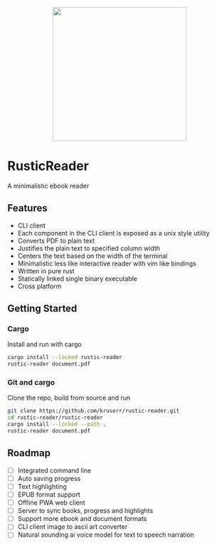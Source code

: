 <p align="center">
  <a href="https://github.com/kruserr/rustic-reader" target="_blank">
    <img width="300" src="https://raw.githubusercontent.com/kruserr/rustic-reader/main/assets/logo/logo.svg">
  </a>
</p>

# RusticReader
A minimalistic ebook reader

## Features
- CLI client
- Each component in the CLI client is exposed as a unix style utility
- Converts PDF to plain text
- Justifies the plain text to specified column width
- Centers the text based on the width of the terminal
- Minimalistic less like interactive reader with vim like bindings
- Written in pure rust
- Statically linked single binary executable
- Cross platform

## Getting Started
### Cargo
Install and run with cargo
```sh
cargo install --locked rustic-reader
rustic-reader document.pdf
```

### Git and cargo
Clone the repo, build from source and run
```sh
git clone https://github.com/kruserr/rustic-reader.git
cd rustic-reader/rustic-reader
cargo install --locked --path .
rustic-reader document.pdf
```

## Roadmap
- [ ] Integrated command line
- [ ] Auto saving progress
- [ ] Text highlighting
- [ ] EPUB format support
- [ ] Offline PWA web client
- [ ] Server to sync books, progress and highlights
- [ ] Support more ebook and document formats
- [ ] CLI client image to ascii art converter
- [ ] Natural sounding ai voice model for text to speech narration
